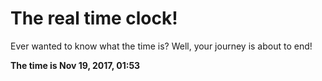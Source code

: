 # The real time clock!

Ever wanted to know what the time is? Well, your journey is about to end!

**The time is Nov 19, 2017, 01:53**